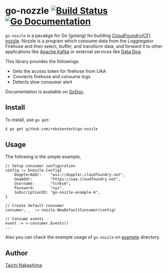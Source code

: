 go-nozzle [![Build Status](http://img.shields.io/travis/rakutentech/go-nozzle.svg?style=flat-square)](https://travis-ci.org/rakutentech/go-nozzle) [![Go Documentation](http://img.shields.io/badge/go-documentation-blue.svg?style=flat-square)](http://godoc.org/github.com/rakutentech/go-nozzle) 
====

`go-nozzle` is a pacakge for Go (golang) for building [CloudFoundry(CF) nozzle](https://docs.cloudfoundry.org/loggregator/architecture.html#nozzles). Nozzle is a program which consume data from the Loggregator Firehose and then select, buffer, and transform data, and forward it to other applications like [Apache Kafka](http://kafka.apache.org/) or external services like [Data Dog](https://www.datadoghq.com/).

This library provides the followings:

- Gets the access token for firehose from UAA
- Connects firehose and consume logs
- Detects slow consumer alert 

Documentation is available on [GoDoc](http://godoc.org/github.com/rakutentech/go-nozzle).

## Install

To install, use `go get`:

```bash
$ go get github.com/rakutentech/go-nozzle
```

## Usage

The following is the simple example, 


```golang
// Setup consumer configuration
config := &nozzle.Config{
	DopplerAddr:    "wss://doppler.cloudfoundry.net",
    UaaAddr:        "https://uaa.cloudfoundry.net",
    Username:       "tcnksm",
    Password:       "xyz",
    SubscriptionID: "go-nozzle-example-A",
}
   
// Create default consumer
consumer, _  := nozzle.NewDefaultConsumer(config)

// Consume events
event := <-consumer.Events()
... 
```


Also you can check the example usage of `go-nozzle` on [example](/example) directory. 


## Author

[Taichi Nakashima](https://github.com/tcnksm)
